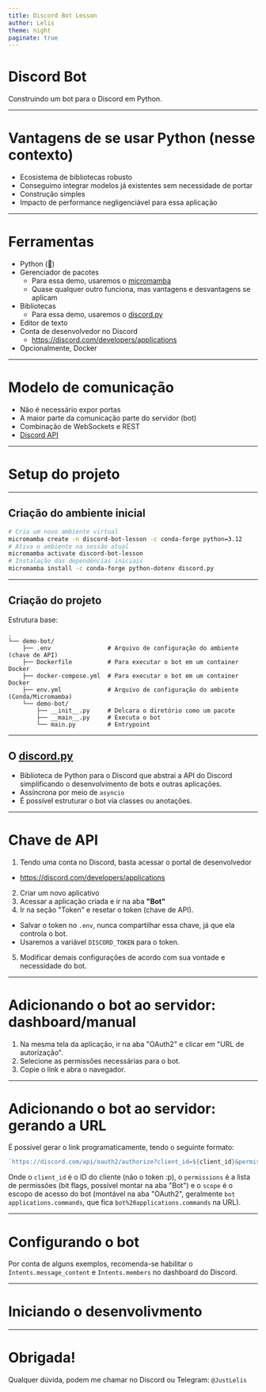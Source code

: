 ```yaml
---
title: Discord Bot Lesson
author: Lelis
theme: night
paginate: true
---
```


# Discord Bot

Construindo um bot para o Discord em Python.

---

# Vantagens de se usar Python (nesse contexto)

- Ecosistema de bibliotecas robusto
- Conseguimo integrar modelos já existentes sem necessidade de portar
- Construção simples
- Impacto de performance negligenciável para essa aplicação

---

# Ferramentas

- Python (🤡)
- Gerenciador de pacotes
  - Para essa demo, usaremos o [micromamba](https://mamba.readthedocs.io/en/latest/installation/micromamba-installation.html)
  - Quase qualquer outro funciona, mas vantagens e desvantagens se aplicam
- Bibliotecas
  - Para essa demo, usaremos o [discord.py](https://discordpy.readthedocs.io/en/stable/index.html)
- Editor de texto
- Conta de desenvolvedor no Discord
  - <https://discord.com/developers/applications>
- Opcionalmente, Docker

---

# Modelo de comunicação

- Não é necessário expor portas
- A maior parte da comunicação parte do servidor (bot)
- Combinação de WebSockets e REST
- [Discord API](https://discord.com/developers/docs/intro)

---

# Setup do projeto

---

## Criação do ambiente inicial

```bash
# Cria um novo ambiente virtual
micromamba create -n discord-bot-lesson -c conda-forge python=3.12
# Ativa o ambiente na sessão atual
micromamba activate discord-bot-lesson
# Instalação das dependências iniciais
micromamba install -c conda-forge python-dotenv discord.py
```

---

## Criação do projeto

Estrutura base:

```
.
└── demo-bot/
    ├── .env                # Arquivo de configuração do ambiente (chave de API)
    ├── Dockerfile          # Para executar o bot em um container Docker
    ├── docker-compose.yml  # Para executar o bot em um container Docker
    ├── env.yml             # Arquivo de configuração do ambiente (Conda/Micromamba)
    └── demo-bot/
        ├── __init__.py     # Delcara o diretório como um pacote
        ├── __main__.py     # Executa o bot
        └── main.py         # Entrypoint
```

---

## O [discord.py](https://discordpy.readthedocs.io/en/stable/index.html)

- Biblioteca de Python para o Discord que abstrai a API do Discord
  simplificando o desenvolvimento de bots e outras aplicações.
- Assíncrona por meio de `asyncio`
- É possível estruturar o bot via classes ou anotações.

---

# Chave de API

1. Tendo uma conta no Discord, basta acessar o portal de desenvolvedor
  - <https://discord.com/developers/applications>
2. Criar um novo aplicativo
3. Acessar a aplicação criada e ir na aba **"Bot"**
4. Ir na seção "Token" e resetar o token (chave de API).
  - Salvar o token no `.env`, nunca compartilhar essa chave, já que ela controla o bot.
  - Usaremos a variável `DISCORD_TOKEN` para o token.
5. Modificar demais configurações de acordo com sua vontade e necessidade do bot.

---

# Adicionando o bot ao servidor: dashboard/manual


1. Na mesma tela da aplicação, ir na aba "OAuth2" e clicar em "URL de autorização".
2. Selecione as permissões necessárias para o bot.
3. Copie o link e abra o navegador.

---

# Adicionando o bot ao servidor: gerando a URL

É possível gerar o link programaticamente, tendo o seguinte formato:

```js
`https://discord.com/api/oauth2/authorize?client_id=${client_id}&permissions=${permissions}&scope=${scope}`
```

Onde o `client_id` é o ID do cliente (não o token :p), o `permissions` é a lista de 
permissões (bit flags, possível montar na aba "Bot") e o `scope` é o escopo de acesso do bot
(montável na aba "OAuth2", geralmente `bot applications.commands`, que fica 
`bot%20applications.commands` na URL).

---

# Configurando o bot

Por conta de alguns exemplos, recomenda-se habilitar o `Intents.message_content` e `Intents.members`
no dashboard do Discord.

--- 

# Iniciando o desenvolivmento

---

# Obrigada!

Qualquer dúvida, podem me chamar no Discord ou Telegram: `@JustLelis`
